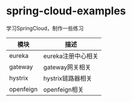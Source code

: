 # spring-cloud-examples
学习SpringCloud，制作一些练习

| 模块 | 描述 |
| ---- | ---- |
|   eureka   |   eureka注册中心相关   |
|   gateway   |   gateway网关相关   |
|   hystrix   |   hystrix链路器相关   |
|   openfeign   |   openfeign相关   |

